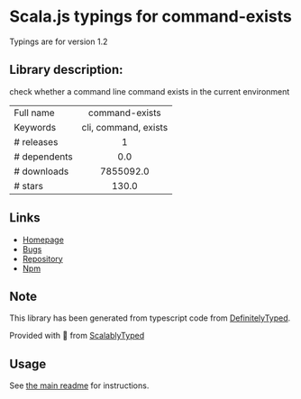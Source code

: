 
# Scala.js typings for command-exists

Typings are for version 1.2

## Library description:
check whether a command line command exists in the current environment

|                    |                 |
| ------------------ | :-------------: |
| Full name          | command-exists |
| Keywords           | cli, command, exists |
| # releases         | 1 |
| # dependents       | 0.0 |
| # downloads        | 7855092.0 |
| # stars            | 130.0 |

## Links
- [Homepage](https://github.com/mathisonian/command-exists)
- [Bugs](https://github.com/mathisonian/command-exists/issues)
- [Repository](https://github.com/mathisonian/command-exists)
- [Npm](https://www.npmjs.com/package/command-exists)
    


## Note
This library has been generated from typescript code from [DefinitelyTyped](https://definitelytyped.org).

Provided with :purple_heart: from [ScalablyTyped](https://github.com/oyvindberg/ScalablyTyped)

## Usage
See [the main readme](../../readme.md) for instructions.


